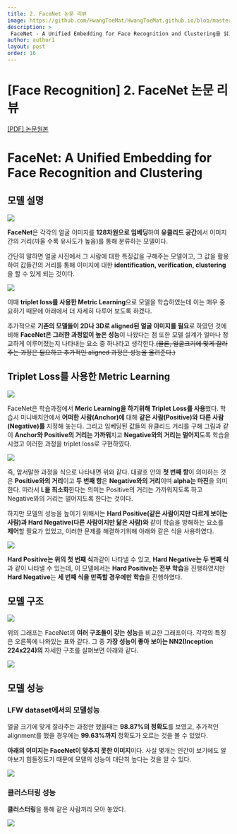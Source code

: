 ```yaml
---
title: 2. FaceNet 논문 리뷰
image: https://github.com/HwangToeMat/HwangToeMat.github.io/blob/master/Paper-Review/image/FaceNet/img0.jpg?raw=true
description: >
 FaceNet - A Unified Embedding for Face Recognition and Clustering을 읽고 논문 주요내용을 정리해본다.
author: author1
layout: post
order: 16
---
```

# [Face Recognition] 2. FaceNet 논문 리뷰

<a href="https://arxiv.org/abs/1503.03832.pdf">[PDF] 논문원본</a>

# FaceNet: A Unified Embedding for Face Recognition and Clustering

## 모델 설명

<img src="https://github.com/HwangToeMat/HwangToeMat.github.io/blob/master/Paper-Review/image/FaceNet/img6.jpg?raw=true" style="max-width:100%;margin-left: auto; margin-right: auto; display: block;">

**FaceNet**은 각각의 얼굴 이미지를 **128차원으로 임베딩**하여 **유클리드 공간**에서 이미지간의 거리(까울 수록 유사도가 높음)를 통해 분류하는 모델이다. 


간단히 말하면 얼굴 사진에서 그 사람에 대한 특징값을 구해주는 모델이고, 그 값을 활용하여 값들간의 거리를 통해 이미지에 대한 **identification, verification, clustering**을 할 수 있게 되는 것이다.

<img src="https://github.com/HwangToeMat/HwangToeMat.github.io/blob/master/Paper-Review/image/FaceNet/img7.jpg?raw=true" style="max-width:100%;margin-left: auto; margin-right: auto; display: block;">

이때 **triplet loss를 사용한 Metric Learning**으로 모델을 학습하였는데 이는 매우 중요하기 때문에 아래에서 더 자세히 다루어 보도록 하겠다. 


추가적으로 **기존의 모델들이 2D나 3D로 aligned된 얼굴 이미지를 필요**로 하였던 것에 비해 **FaceNet은 그러한 과정없이 높은 성능**이 나왔다는 점 또한 모델 설계가 얼마나 정교하게 이루어졌는지 나타내는 요소 중 하나라고 생각한다.~~(물론, 얼굴크기에 맟게 잘라주는 과정은 필요하고 추가적인 aligned 과정은 성능을 올려준다.)~~

## Triplet Loss를 사용한 Metric Learning

<img src="https://github.com/HwangToeMat/HwangToeMat.github.io/blob/master/Paper-Review/image/FaceNet/img1.jpg?raw=true" style="max-width:100%;margin-left: auto; margin-right: auto; display: block;">

FaceNet은 학습과정에서 **Meric Learning을 하기위해 Triplet Loss를 사용**했다. 학습시 미니배치안에서 **어떠한 사람(Anchor)에** 대해 **같은 사람(Positive)와** **다른 사람(Negative)를** 지정해 놓는다. 그리고 임베딩된 값들의 유클리드 거리를 구해 그림과 같이 **Anchor와 Positive의 거리는 가까워**지고 **Negative와의 거리는 멀어지**도록 학습을 시켰고 이러한 과정을 triplet loss로 구현하였다.  

<img src="https://github.com/HwangToeMat/HwangToeMat.github.io/blob/master/Paper-Review/image/FaceNet/img2.jpg?raw=true" style="max-width:100%;margin-left: auto; margin-right: auto; display: block;">

즉, 앞서말한 과정을 식으로 나타내면 위와 같다. 대괄호 안의 **첫 번째 항**이 의미하는 것은 **Positive와의 거리**이고 **두 번째 항**은 **Negative와의 거리**이며 **alpha는 마진**을 의미한다. 따라서 **L을 최소화**한다는 의미는 Positive의 거리는 가까워지도록 하고 Negative와의 거리는 멀어지도록 한다는 것이다.


하지만 모델의 성능을 높이기 위해서는 **Hard Positive(같은 사람이지만 다르게 보이는 사람)과 Hard Negative(다른 사람이지만 닮은 사람)와** 같이 학습을 방해하는 요소를 **제어**할 필요가 있었고, 이러한 문제를 해결하기위해 아래와 같은 식을 사용하였다. 

<img src="https://github.com/HwangToeMat/HwangToeMat.github.io/blob/master/Paper-Review/image/FaceNet/img3.jpg?raw=true" style="max-width:100%;margin-left: auto; margin-right: auto; display: block;">

**Hard Positive는 위의 첫 번째 식**과같이 나타낼 수 있고, **Hard Negative는 두 번째 식**과 같이 나타낼 수 있는데, 이 모델에서는 **Hard Positive는 전부 학습**을 진행하였지만 **Hard Negative**는 **세 번째 식을 만족할 경우에만 학습**을 진행하였다.

## 모델 구조

<img src="https://github.com/HwangToeMat/HwangToeMat.github.io/blob/master/Paper-Review/image/FaceNet/img8.jpg?raw=true" style="max-width:100%;margin-left: auto; margin-right: auto; display: block;">

위의 그래프는 FaceNet의 **여러 구조들이 갖는 성능**을 비교한 그래프이다. 각각의 특징은 오른쪽에 나와있는 표와 같다. 그 중 **가장 성능이 좋아 보이는 NN2(Inception 224x224)의** 자세한 구조를 살펴보면 아래와 같다.

<img src="https://github.com/HwangToeMat/HwangToeMat.github.io/blob/master/Paper-Review/image/FaceNet/img9.jpg?raw=true" style="max-width:100%;margin-left: auto; margin-right: auto; display: block;">

## 모델 성능
### LFW dataset에서의 모델성능

얼굴 크기에 맞게 잘라주는 과정만 했을때는 **98.87%의 정확도**를 보였고, 추가적인 alignment를 했을 경우에는 **99.63%까지** 정확도가 오르는 것을 볼 수 있었다.


**아래의 이미지는 FaceNet이 맞추지 못한 이미지**이다. 사실 몇개는 인간이 보기에도 알아보기 힘들정도기 때문에 모델의 성능이 대단히 높다는 것을 알 수 있다.

<img src="https://github.com/HwangToeMat/HwangToeMat.github.io/blob/master/Paper-Review/image/FaceNet/img4.jpg?raw=true" style="max-width:100%;margin-left: auto; margin-right: auto; display: block;">

### 클러스터링 성능

**클러스터링**을 통해 같은 사람끼리 모아 놓았다.

<img src="https://github.com/HwangToeMat/HwangToeMat.github.io/blob/master/Paper-Review/image/FaceNet/img5.jpg?raw=true" style="max-width:100%;margin-left: auto; margin-right: auto; display: block;">
